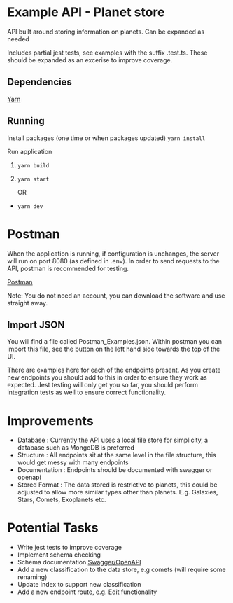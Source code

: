 # Example API - Planet store

API built around storing information on planets. Can be expanded as needed

Includes partial jest tests, see examples with the suffix .test.ts. These should be expanded as an excerise to improve coverage.

## Dependencies

[Yarn](https://classic.yarnpkg.com/lang/en/docs/install/#mac-stable)

## Running

Install packages (one time or when packages updated)
`yarn install`

Run application

1. `yarn build`
2. `yarn start`

   OR

- `yarn dev`

# Postman

When the application is running, if configuration is unchanges, the server will run on port 8080 (as defined in .env). In order to send requests to the API, postman is recommended for testing.

[Postman](https://www.postman.com/)

Note: You do not need an account, you can download the software and use straight away.

## Import JSON

You will find a file called Postman_Examples.json. Within postman you can import this file, see the button on the left hand side towards the top of the UI.

There are examples here for each of the endpoints present. As you create new endpoints you should add to this in order to ensure they work as expected. Jest testing will only get you so far, you should perform integration tests as well to ensure correct functionality.

# Improvements

- Database : Currently the API uses a local file store for simplicity, a database such as MongoDB is preferred
- Structure : All endpoints sit at the same level in the file structure, this would get messy with many endpoints
- Documentation : Endpoints should be documented with swagger or openapi
- Stored Format : The data stored is restrictive to planets, this could be adjusted to allow more similar types other than planets. E.g. Galaxies, Stars, Comets, Exoplanets etc.

# Potential Tasks

- Write jest tests to improve coverage
- Implement schema checking
- Schema documentation [Swagger/OpenAPI](https://swagger.io/specification/)
- Add a new classification to the data store, e.g comets (will require some renaming)
- Update index to support new classification
- Add a new endpoint route, e.g. Edit functionality
